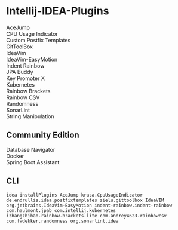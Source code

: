 # Intellij-IDEA-Plugins
AceJump  
CPU Usage Indicator  
Custom Postfix Templates  
GitToolBox  
IdeaVim  
IdeaVim-EasyMotion  
Indent Rainbow  
JPA Buddy  
Key Promoter X  
Kubernetes  
Rainbow Brackets  
Rainbow CSV  
Randomness  
SonarLint  
String Manipulation  
## Community Edition
Database Navigator  
Docker  
Spring Boot Assistant  
## CLI
```
idea installPlugins AceJump krasa.CpuUsageIndicator de.endrullis.idea.postfixtemplates zielu.gittoolbox IdeaVIM org.jetbrains.IdeaVim-EasyMotion indent-rainbow.indent-rainbow com.haulmont.jpab com.intellij.kubernetes izhangzhihao.rainbow.brackets.lite com.andrey4623.rainbowcsv com.fwdekker.randomness org.sonarlint.idea
```
